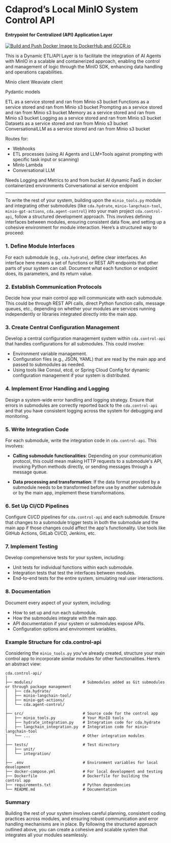 # Cdaprod’s Local MinIO System Control API
#### Entrypoint for Centralized (API) Application Layer 

[![Build and Push Docker Image to DockerHub and GCCR.io](https://github.com/Cdaprod/cda.minio-system-control/actions/workflows/build_and_push_images.yml/badge.svg)](https://github.com/Cdaprod/cda.minio-system-control/actions/workflows/build_and_push_images.yml)

This is a Dynamic ETL/API Layer is to facilitate the integration of AI Agents with MinIO in a scalable and containerized approach, enabling the control and management of logic through the MinIO SDK, enhancing data handling and operations capabilities. 

Minio client
Weaviate client

Pydantic models

ETL as a service stored and ran from Minio s3 bucket
Functions as a service stored and ran from Minio s3 bucket
Prompting as a service stored and ran from Minio s3 bucket
Memory as a service stored and ran from Minio s3 bucket
Logging as a service stored and ran from Minio s3 bucket
Datasets as a service stored and ran from Minio s3 bucket
ConversationalLLM as a service stored and ran from Minio s3 bucket

Routes for:
- Webhooks
- ETL processes (using AI Agents and LLM+Tools against prompting with specific task input or scanning)
- MinIo Lambda 
- Conversational LLM

Needs Logging and Metrics to and from bucket
AI dynamic FaaS in docker containerized environments 
Conversational ai service endpoint

---

To write the rest of your system, building upon the `minio_tools.py` module and integrating other submodules (like `cda.hydrate`, `minio-langchain-tool`, `minio-gpt-actions`, `cda.agent-control`) into your main project `cda.control-api`, follow a structured development approach. This involves defining interfaces between modules, ensuring consistent data flow, and setting up a cohesive environment for module interaction. Here’s a structured way to proceed:

### 1. Define Module Interfaces

For each submodule (e.g., `cda.hydrate`), define clear interfaces. An interface here means a set of functions or REST API endpoints that other parts of your system can call. Document what each function or endpoint does, its parameters, and its return value.

### 2. Establish Communication Protocols

Decide how your main control app will communicate with each submodule. This could be through REST API calls, direct Python function calls, message queues, etc., depending on whether your modules are services running independently or libraries integrated directly into the main app.

### 3. Create Central Configuration Management

Develop a central configuration management system within `cda.control-api` that handles configurations for all submodules. This could involve:

- Environment variable management.
- Configuration files (e.g., JSON, YAML) that are read by the main app and passed to submodules as needed.
- Using tools like Consul, etcd, or Spring Cloud Config for dynamic configuration management if your system is distributed.

### 4. Implement Error Handling and Logging

Design a system-wide error handling and logging strategy. Ensure that errors in submodules are correctly reported back to the `cda.control-api` and that you have consistent logging across the system for debugging and monitoring.

### 5. Write Integration Code

For each submodule, write the integration code in `cda.control-api`. This involves:

- **Calling submodule functionalities**: Depending on your communication protocol, this could mean making HTTP requests to a submodule's API, invoking Python methods directly, or sending messages through a message queue.

- **Data processing and transformation**: If the data format provided by a submodule needs to be transformed before use by another submodule or by the main app, implement these transformations.

### 6. Set Up CI/CD Pipelines

Configure CI/CD pipelines for `cda.control-api` and each submodule. Ensure that changes to a submodule trigger tests in both the submodule and the main app if those changes could affect the app's functionality. Use tools like GitHub Actions, GitLab CI/CD, Jenkins, etc.

### 7. Implement Testing

Develop comprehensive tests for your system, including:

- Unit tests for individual functions within each submodule.
- Integration tests that test the interfaces between modules.
- End-to-end tests for the entire system, simulating real user interactions.

### 8. Documentation

Document every aspect of your system, including:

- How to set up and run each submodule.
- How the submodules integrate with the main app.
- API documentation if your system or submodules expose APIs.
- Configuration options and environment variables.

### Example Structure for cda.control-api

Considering the `minio_tools.py` you've already created, structure your main control app to incorporate similar modules for other functionalities. Here’s an abstract view:

```plaintext
cda.control-api/
│
├── modules/                      # Submodules added as Git submodules or through package management
│   ├── cda.hydrate/
│   ├── minio-langchain-tool/
│   ├── minio-gpt-actions/
│   └── cda.agent-control/
│
├── src/                          # Source code for the control app
│   ├── minio_tools.py            # Your MinIO tools
│   ├── hydrate_integration.py    # Integration code for cda.hydrate
│   ├── langchain_integration.py  # Integration code for minio-langchain-tool
│   └── ...                       # Other integration modules
│
├── tests/                        # Test directory
│   ├── unit/
│   └── integration/
│
├── .env                          # Environment variables for local development
├── docker-compose.yml            # For local development and testing
├── Dockerfile                    # Dockerfile for building the control app
├── requirements.txt              # Python dependencies
└── README.md                     # Documentation
```

### Summary

Building the rest of your system involves careful planning, consistent coding practices across modules, and ensuring robust communication and error handling mechanisms are in place. By following the structured approach outlined above, you can create a cohesive and scalable system that integrates all your modules seamlessly.
